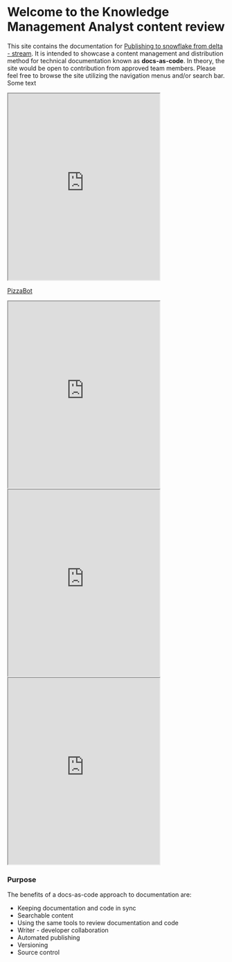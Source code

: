 # Welcome to the Knowledge Management Analyst content review

This site contains the documentation for [Publishing to snowflake from delta - stream](documentation.md). It is intended to showcase a content management and distribution method for technical documentation known as **docs-as-code**. In theory, the site would be open to contribution from approved team members. Please feel free to browse the site utilizing the navigation menus and/or search bar. Some text
<iframe height="430", width="350" src="https://bot.dialogflow.com/a87cdc8f-5b4d-4b09-9a31-eccda9403a76" ></iframe>

[PizzaBot](https://bot.dialogflow.com/a87cdc8f-5b4d-4b09-9a31-eccda9403a76)

<iframe width="350" height="430" allow="microphone;" src="https://console.dialogflow.com/api-client/demo/embedded/a87cdc8f-5b4d-4b09-9a31-eccda9403a76"></iframe>

  <iframe id="PizzaBot"
      title="PizzaBot"
      width="350"
      height="430"
      src="https://console.dialogflow.com/api-client/demo/embedded/a87cdc8f-5b4d-4b09-9a31-eccda9403a76">
  </iframe>

<div>
  <iframe id="PizzaBot"
      title="PizzaBot"
      width="350"
      height="430"
      src="https://console.dialogflow.com/api-client/demo/embedded/a87cdc8f-5b4d-4b09-9a31-eccda9403a76">
  </iframe>
</div>
  

### Purpose
The benefits of a docs-as-code approach to documentation are:

* Keeping documentation and code in sync
* Searchable content
* Using the same tools to review documentation and code
* Writer - developer collaboration
* Automated publishing
* Versioning
* Source control
